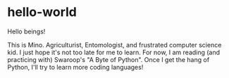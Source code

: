 # hello-world

Hello beings!

This is Mino. Agriculturist, Entomologist, and frustrated computer science kid. 
I just hope it's not too late for me to learn. For now, I am reading (and practicing with) Swaroop's 
"A Byte of Python". Once I get the hang of Python, I'll try to learn more coding languages!
